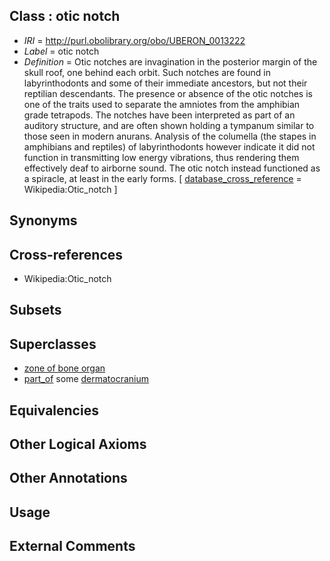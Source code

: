 
## Class : otic notch

 * *IRI* = http://purl.obolibrary.org/obo/UBERON_0013222
 * *Label* = otic notch
 * *Definition* = Otic notches are invagination in the posterior margin of the skull roof, one behind each orbit. Such notches are found in labyrinthodonts and some of their immediate ancestors, but not their reptilian descendants. The presence or absence of the otic notches is one of the traits used to separate the amniotes from the amphibian grade tetrapods. The notches have been interpreted as part of an auditory structure, and are often shown holding a tympanum similar to those seen in modern anurans. Analysis of the columella (the stapes in amphibians and reptiles) of labyrinthodonts however indicate it did not function in transmitting low energy vibrations, thus rendering them effectively deaf to airborne sound. The otic notch instead functioned as a spiracle, at least in the early forms. [ [database_cross_reference](../../ef/oboInOwl#hasDbXref.md) = Wikipedia:Otic_notch ]

## Synonyms


## Cross-references

 * Wikipedia:Otic_notch

## Subsets


## Superclasses

 * [zone of bone organ](../../UBERON/13/UBERON_0005913.md)
 * [part_of](../../BFO/50/BFO_0000050.md) some [dermatocranium](../../UBERON/13/UBERON_0003113.md)

## Equivalencies


## Other Logical Axioms


## Other Annotations


## Usage


## External Comments

